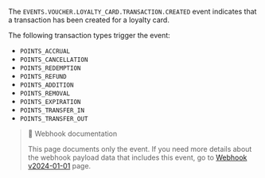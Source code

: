 The `EVENTS.VOUCHER.LOYALTY_CARD.TRANSACTION.CREATED` event indicates that a transaction has been created for a loyalty card.

The following transaction types trigger the event:
- `POINTS_ACCRUAL`
- `POINTS_CANCELLATION` 
- `POINTS_REDEMPTION`
- `POINTS_REFUND`
- `POINTS_ADDITION`
- `POINTS_REMOVAL`
- `POINTS_EXPIRATION`
- `POINTS_TRANSFER_IN`
- `POINTS_TRANSFER_OUT`

> 📘 Webhook documentation
>
> This page documents only the event. If you need more details about the webhook payload data that includes this event, go to [Webhook v2024-01-01](ref:introduction-to-webhooks "Introduction to webhooks v2024-01-01") page.